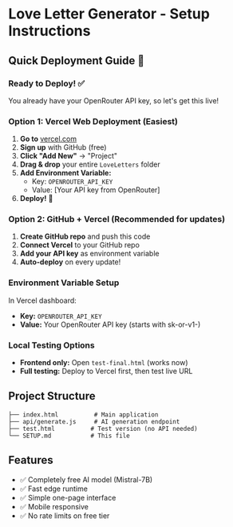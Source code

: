 # Love Letter Generator - Setup Instructions

## Quick Deployment Guide 🚀

### Ready to Deploy! ✅
You already have your OpenRouter API key, so let's get this live!

### Option 1: Vercel Web Deployment (Easiest)
1. **Go to** [vercel.com](https://vercel.com)
2. **Sign up** with GitHub (free)
3. **Click "Add New"** → "Project"
4. **Drag & drop** your entire `LoveLetters` folder
5. **Add Environment Variable:**
   - Key: `OPENROUTER_API_KEY`
   - Value: [Your API key from OpenRouter]
6. **Deploy!** 🎉

### Option 2: GitHub + Vercel (Recommended for updates)
1. **Create GitHub repo** and push this code
2. **Connect Vercel** to your GitHub repo
3. **Add your API key** as environment variable
4. **Auto-deploy** on every update!

### Environment Variable Setup
In Vercel dashboard:
- **Key:** `OPENROUTER_API_KEY`
- **Value:** Your OpenRouter API key (starts with sk-or-v1-)

### Local Testing Options
- **Frontend only:** Open `test-final.html` (works now)
- **Full testing:** Deploy to Vercel first, then test live URL

## Project Structure
```
├── index.html          # Main application
├── api/generate.js     # AI generation endpoint
├── test.html          # Test version (no API needed)
└── SETUP.md           # This file
```

## Features
- ✅ Completely free AI model (Mistral-7B)
- ✅ Fast edge runtime
- ✅ Simple one-page interface
- ✅ Mobile responsive
- ✅ No rate limits on free tier 